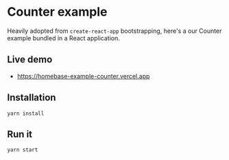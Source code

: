 # Counter example

Heavily adopted from `create-react-app` bootstrapping, here's a our Counter example bundled in a React application.

## Live demo
- https://homebase-example-counter.vercel.app

## Installation
```
yarn install
```

## Run it
```
yarn start
```